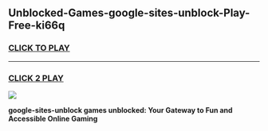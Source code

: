 
## Unblocked-Games-google-sites-unblock-Play-Free-ki66q
<h3>
<a href="https://premium76.site?title=google-sites-unblock&ref=18A1">CLICK TO PLAY</a></h3>
<hr>

<h3>
<a href="https://premium76.site?title=google-sites-unblock&ref=18A1">CLICK 2 PLAY</a>
  
</h3>

<a href="https://premium76.site?title=google-sites-unblock&ref=18A1"><img src="https://clearcache.store/games.png"></a>


**google-sites-unblock games unblocked: Your Gateway to Fun and Accessible Online Gaming**
